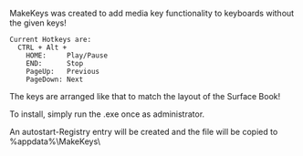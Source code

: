 MakeKeys was created to add media key functionality to keyboards without the given keys!


    Current Hotkeys are:
      CTRL + Alt + 
        HOME:     Play/Pause
        END:      Stop
        PageUp:   Previous
        PageDown: Next


The keys are arranged like that to match the layout of the Surface Book!

To install, simply run the .exe once as administrator.

An autostart-Registry entry will be created and the file will be copied to %appdata%\MakeKeys\
